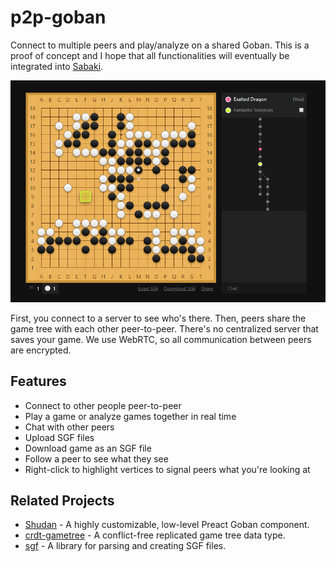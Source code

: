 # p2p-goban

Connect to multiple peers and play/analyze on a shared Goban. This is a proof of concept and I hope that all functionalities will eventually be integrated into [Sabaki](https://github.com/SabakiHQ/Sabaki).

![Screenshot](./screenshot.png)

First, you connect to a server to see who's there. Then, peers share the game tree with each other peer-to-peer. There's no centralized server that saves your game. We use WebRTC, so all communication between peers are encrypted.

## Features

- Connect to other people peer-to-peer
- Play a game or analyze games together in real time
- Chat with other peers
- Upload SGF files
- Download game as an SGF file
- Follow a peer to see what they see
- Right-click to highlight vertices to signal peers what you're looking at

## Related Projects

- [Shudan](https://github.com/SabakiHQ/Shudan) - A highly customizable, low-level Preact Goban component.
- [crdt-gametree](https://github.com/SabakiHQ/crdt-gametree) - A conflict-free replicated game tree data type.
- [sgf](https://github.com/SabakiHQ/sgf) - A library for parsing and creating SGF files.
